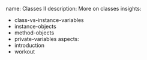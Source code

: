 name: Classes II
description: More on classes
insights:
  - class-vs-instance-variables
  - instance-objects
  - method-objects
  - private-variables
aspects:
  - introduction
  - workout
